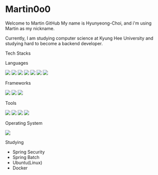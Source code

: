 # Martin0o0

Welcome to Martin GitHub
My name is Hyunyeong-Choi, and i'm using Martin as my nickname.

Currently, I am studying computer science at Kyung Hee University and studying hard to become a backend developer.


Tech Stacks
</hr>
Languages

<img src="https://img.shields.io/badge/-C%2FC%2B%2B-brightgreen"/> <img src="https://img.shields.io/badge/-Java-red"/>
<img src="https://img.shields.io/badge/-Python-blue"/>
<img src="https://img.shields.io/badge/-HTML-lightgrey"/>
<img src="https://img.shields.io/badge/-CSS-orange"/>
<img src="https://img.shields.io/badge/-JS-yellow"/>
<img src="https://img.shields.io/badge/-SQL-yellowgreen"/>


Frameworks

<img src="https://img.shields.io/badge/-Spring%20Boot-green"/> <img src="https://img.shields.io/badge/-JPA-lightgrey"/>
<img src="https://img.shields.io/badge/-Spring%20Security-green"/>


Tools

<img src="https://img.shields.io/badge/-VS%20Code-blue"/> <img src="https://img.shields.io/badge/-IntelliJ-red"/>
<img src="https://img.shields.io/badge/-Xcode-black"/>
<img src="https://img.shields.io/badge/-MySQL-orange"/>

Operating System

<img src="https://img.shields.io/badge/-MacOS(MacBook pro 14)-black"/>

    

Studying
 - Spring Security
 - Spring Batch
 - Ubuntu(Linux)
 - Docker
 
